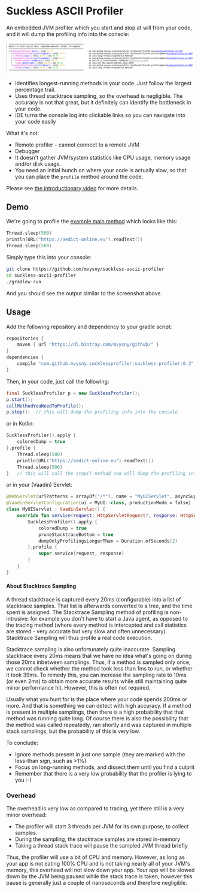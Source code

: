 # Suckless ASCII Profiler

An embedded JVM profiler which you start and stop at will from your code, and it will dump the profiling info into 
the console:

![Profiler Console](docs/images/profiler_console.png)

* Identifies longest-running methods in your code. Just follow the largest percentage trail.
* Uses thread stacktrace sampling, so the overhead is negligible. The accuracy
is not that great, but it definitely can identify the bottleneck in your code.
* IDE turns the console log into clickable links so you can navigate into your code easily

What it's not:

* Remote profiler - cannot connect to a remote JVM
* Debugger
* It doesn't gather JVM/system statistics like CPU usage, memory usage and/or disk usage.
* You need an initial hunch on where your code is actually slow, so that you can place the `profile` method around the code.

Please see [the introductionary video](https://www.youtube.com/watch?v=LhPLXStYePw) for more details.

## Demo

We're going to profile the [example main method](src/main/kotlin/com/github/mvysny/sucklessprofiler/SucklessProfiler.kt#L301) which looks like this:
```kotlin
Thread.sleep(500)
println(URL("https://aedict-online.eu").readText())
Thread.sleep(500)
```

Simply type this into your console:

```bash
git clone https://github.com/mvysny/suckless-ascii-profiler
cd suckless-ascii-profiler
./gradlew run
```

And you should see the output similar to the screenshot above.

## Usage

Add the following repository and dependency to your gradle script:

```groovy
repositories {
    maven { url "https://dl.bintray.com/mvysny/github/" }
}
dependencies {
    compile "com.github.mvysny.sucklessprofiler:suckless-profiler:0.3"
}
```

Then, in your code, just call the following:

```java
final SucklessProfiler p = new SucklessProfiler();
p.start();
callMethodYouNeedToProfile();
p.stop();  // this will dump the profiling info into the console
```

or in Kotlin:

```kotlin
SucklessProfiler().apply {
    coloredDump = true
}.profile {
    Thread.sleep(500)
    println(URL("https://aedict-online.eu").readText())
    Thread.sleep(500)
}   // this will call the stop() method and will dump the profiling info into the console 
```

or in your (Vaadin) Servlet:

```kotlin
@WebServlet(urlPatterns = arrayOf("/*"), name = "MyUIServlet", asyncSupported = true)
@VaadinServletConfiguration(ui = MyUI::class, productionMode = false)
class MyUIServlet : VaadinServlet() {
    override fun service(request: HttpServletRequest?, response: HttpServletResponse?) {
        SucklessProfiler().apply {
            coloredDump = true
            pruneStacktraceBottom = true
            dumpOnlyProfilingsLongerThan = Duration.ofSeconds(2)
        }.profile {
            super.service(request, response)
        }
    }
}
```

#### About Stacktrace Sampling

A thread stacktrace is captured every 20ms (configurable) into a list of stacktrace samples. That list
is afterwards converted to a tree, and the time spent is assigned. The Stacktrace Sampling method of
profiling is non-intrusive: for example
you don't have to start a Java agent, as opposed to the tracing method (where every method is intercepted and call
statistics are stored - very accurate but very slow and often unnecessary). Stacktrace Sampling will thus profile a real code execution.

Stacktrace sampling is also unfortunately quite inaccurate. Sampling stacktrace every 20ms means that we have no idea what's going
on during those 20ms inbetween samplings. Thus, if a method is sampled only once, we cannot check whether
the method took less than 1ms to run, or whether it took 39ms. To remedy this, you can increase the sampling rate to 10ms
(or even 2ms) to obtain more accurate results while still maintaining quite minor performance hit. However, this is often not required.

Usually what you hunt for is the place where your code spends 200ms or more. And that is something we can
detect with high accuracy. If a method is present in multiple samplings, then there is a high
probability that that method was running quite long. Of course there is also the possibility that
the method was called repeatedly, ran shortly and was captured in multiple stack samplings,
but the probability of this is very low.

To conclude:

* Ignore methods present in just one sample (they are marked with the less-than sign, such as >1%)
* Focus on long-running methods, and dissect them until you find a culprit
* Remember that there is a very low probability that the profiler is lying to you :-)

### Overhead

The overhead is very low as compared to tracing, yet there still is a very minor overhead:

* The profiler will start 3 threads per JVM for its own purpose, to collect samples.
* During the sampling, the stacktrace samples are stored in-memory
* Taking a thread stack trace will pause the sampled JVM thread briefly

Thus, the profiler will use a bit of CPU and memory. However, as long as your app is not eating 100%
CPU and is not taking nearly all of your JVM's memory, this overhead will not slow down your app.
Your app will be slowed down by the JVM being paused while the stack trace is taken, however this
pause is generally just a couple of nanoseconds and therefore negligible.
